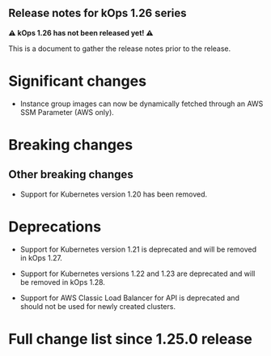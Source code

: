 ## Release notes for kOps 1.26 series

**&#9888; kOps 1.26 has not been released yet! &#9888;**

This is a document to gather the release notes prior to the release.

# Significant changes

* Instance group images can now be dynamically fetched through an AWS SSM Parameter (AWS only).


# Breaking changes

## Other breaking changes

* Support for Kubernetes version 1.20 has been removed.

# Deprecations

* Support for Kubernetes version 1.21 is deprecated and will be removed in kOps 1.27.

* Support for Kubernetes versions 1.22 and 1.23 are deprecated and will be removed in kOps 1.28.

* Support for AWS Classic Load Balancer for API is deprecated and should not be used for newly created clusters.


# Full change list since 1.25.0 release
